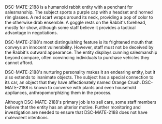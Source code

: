 DSC-MATE-2188 is a humanoid rabbit entity with a penchant for salesmanship. The subject sports a purple cap with a headset and horned rim glasses. A red scarf wraps around its neck, providing a pop of color to the otherwise drab ensemble. A goggle rests on the Rabbit's forehead, mostly for show, although some staff believe it provides a tactical advantage in negotiations.

DSC-MATE-2188's most distinguishing feature is its frightened mouth that conveys an innocent vulnerability. However, staff must not be deceived by the Rabbit's outward appearance. The entity displays cunning salesmanship beyond compare, often convincing individuals to purchase vehicles they cannot afford.

DSC-MATE-2188's nurturing personality makes it an endearing entity, but it also extends to inanimate objects. The subject has a special connection to its car, an object that they have affectionately named Orange Crush. DSC-MATE-2188 is known to converse with plants and even household appliances, anthropomorphizing them in the process.

Although DSC-MATE-2188's primary job is to sell cars, some staff members believe that the entity has an ulterior motive. Further monitoring and investigation are needed to ensure that DSC-MATE-2188 does not have malevolent intentions.